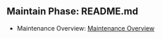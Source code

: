 ## Maintain Phase: README.md

- Maintenance Overview: [Maintenance Overview](https://github.com/kiffit/Jobsearch_Web_Scraper/blob/main/Planning%20Phase/Problem%20Frames.md)

